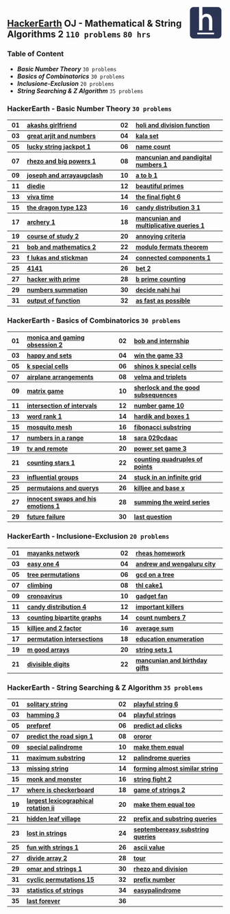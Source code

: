 <img align="right" width="80" src="/logos/hackerearth.jpg">

## [HackerEarth](https://hackerearth.com/) OJ - Mathematical & String Algorithms 2 `110 problems` `80 hrs`

### Table of Content

- ***Basic Number Theory***            `30 problems`
- ***Basics of Combinatorics***        `30 problems`
- ***Inclusione-Exclusion***           `20 problems`
- ***String Searching & Z Algorithm*** `35 problems`

### HackerEarth - Basic Number Theory `30 problems`

<table>
    <tbody>
        <tr>
<th align="center" width="50px">01</th><th align="left" width="550px"><a href="https://www.hackerearth.com/practice/math/number-theory/basic-number-theory-2/practice-problems/algorithm/akashs-girlfriend/">akashs girlfriend</a></th>
<th align="center" width="50px">02</th><th align="left" width="550px"><a href="https://www.hackerearth.com/practice/math/number-theory/basic-number-theory-2/practice-problems/algorithm/holi-and-division-function-1dfc3294/">holi and division function</a></th>
        </tr>
        <tr>
<th align="center" width="50px">03</th><th align="left" width="550px"><a href="https://www.hackerearth.com/practice/math/number-theory/basic-number-theory-1/practice-problems/algorithm/great-arjit-and-numbers/">great arjit and numbers</a></th>
<th align="center" width="50px">04</th><th align="left" width="550px"><a href="https://www.hackerearth.com/practice/math/number-theory/basic-number-theory-1/practice-problems/algorithm/kala-set/">kala set</a></th>
        </tr>
        <tr>
<th align="center" width="50px">05</th><th align="left" width="550px"><a href="https://www.hackerearth.com/practice/math/number-theory/basic-number-theory-1/practice-problems/algorithm/lucky-string-jackpot-1/">lucky string jackpot 1</a></th>
<th align="center" width="50px">06</th><th align="left" width="550px"><a href="https://www.hackerearth.com/practice/math/number-theory/basic-number-theory-1/practice-problems/algorithm/name-count/">name count</a></th>
        </tr>
        <tr>
<th align="center" width="50px">07</th><th align="left" width="550px"><a href="https://www.hackerearth.com/practice/math/number-theory/basic-number-theory-1/practice-problems/algorithm/rhezo-and-big-powers-1/">rhezo and big powers 1</a></th>
<th align="center" width="50px">08</th><th align="left" width="550px"><a href="https://www.hackerearth.com/practice/math/number-theory/basic-number-theory-1/practice-problems/algorithm/mancunian-and-pandigital-numbers-1/">mancunian and pandigital numbers 1</a></th>
        </tr>
        <tr>
<th align="center" width="50px">09</th><th align="left" width="550px"><a href="https://www.hackerearth.com/practice/math/number-theory/basic-number-theory-1/practice-problems/algorithm/joseph-and-arrayaugclash/">joseph and arrayaugclash</a></th>
<th align="center" width="50px">10</th><th align="left" width="550px"><a href="https://www.hackerearth.com/practice/math/number-theory/basic-number-theory-1/practice-problems/algorithm/a-to-b-1/">a to b 1</a></th>
        </tr>
        <tr>
<th align="center" width="50px">11</th><th align="left" width="550px"><a href="https://www.hackerearth.com/practice/math/number-theory/basic-number-theory-1/practice-problems/algorithm/diedie/">diedie</a></th>
<th align="center" width="50px">12</th><th align="left" width="550px"><a href="https://www.hackerearth.com/practice/math/number-theory/basic-number-theory-1/practice-problems/algorithm/beautiful-primes/">beautiful primes</a></th>
        </tr>
        <tr>
<th align="center" width="50px">13</th><th align="left" width="550px"><a href="https://www.hackerearth.com/practice/math/number-theory/basic-number-theory-1/practice-problems/algorithm/viva-time/">viva time</a></th>
<th align="center" width="50px">14</th><th align="left" width="550px"><a href="https://www.hackerearth.com/practice/math/number-theory/basic-number-theory-1/practice-problems/algorithm/the-final-fight-6/">the final fight 6</a></th>
        </tr>
        <tr>
<th align="center" width="50px">15</th><th align="left" width="550px"><a href="https://www.hackerearth.com/practice/math/number-theory/basic-number-theory-1/practice-problems/algorithm/the-dragon-type-123/">the dragon type 123</a></th>
<th align="center" width="50px">16</th><th align="left" width="550px"><a href="https://www.hackerearth.com/practice/math/number-theory/basic-number-theory-1/practice-problems/algorithm/candy-distribution-3-1/">candy distribution 3 1</a></th>
        </tr>
        <tr>
<th align="center" width="50px">17</th><th align="left" width="550px"><a href="https://www.hackerearth.com/practice/math/number-theory/basic-number-theory-1/practice-problems/algorithm/archery-1/">archery 1</a></th>
<th align="center" width="50px">18</th><th align="left" width="550px"><a href="https://www.hackerearth.com/practice/math/number-theory/basic-number-theory-1/practice-problems/algorithm/mancunian-and-multiplicative-queries-1/">mancunian and multiplicative queries 1</a></th>
        </tr>
        <tr>
<th align="center" width="50px">19</th><th align="left" width="550px"><a href="https://www.hackerearth.com/practice/math/number-theory/basic-number-theory-1/practice-problems/algorithm/course-of-study-2/">course of study 2</a></th>
<th align="center" width="50px">20</th><th align="left" width="550px"><a href="https://www.hackerearth.com/practice/math/number-theory/basic-number-theory-1/practice-problems/golf/annoying-criteria/">annoying criteria</a></th>
        </tr>
        <tr>
<th align="center" width="50px">21</th><th align="left" width="550px"><a href="https://www.hackerearth.com/practice/math/number-theory/basic-number-theory-1/practice-problems/algorithm/bob-and-mathematics-2/">bob and mathematics 2</a></th>
<th align="center" width="50px">22</th><th align="left" width="550px"><a href="https://www.hackerearth.com/practice/math/number-theory/basic-number-theory-1/practice-problems/algorithm/modulo-fermats-theorem-728658be/">modulo fermats theorem</a></th>
        </tr>
        <tr>
<th align="center" width="50px">23</th><th align="left" width="550px"><a href="https://www.hackerearth.com/practice/math/number-theory/basic-number-theory-1/practice-problems/algorithm/f-lukas-and-stickman/">f lukas and stickman</a></th>
<th align="center" width="50px">24</th><th align="left" width="550px"><a href="https://www.hackerearth.com/practice/math/number-theory/basic-number-theory-1/practice-problems/algorithm/connected-components-1/">connected components 1</a></th>
        </tr>
        <tr>
<th align="center" width="50px">25</th><th align="left" width="550px"><a href="https://www.hackerearth.com/practice/math/number-theory/basic-number-theory-2/practice-problems/algorithm/4141/">4141</a></th>
<th align="center" width="50px">26</th><th align="left" width="550px"><a href="https://www.hackerearth.com/practice/math/number-theory/basic-number-theory-2/practice-problems/algorithm/bet-2/">bet 2</a></th>
        </tr>
        <tr>
<th align="center" width="50px">27</th><th align="left" width="550px"><a href="https://www.hackerearth.com/practice/math/number-theory/basic-number-theory-2/practice-problems/algorithm/hacker-with-prime-bebe28ac/">hacker with prime</a></th>
<th align="center" width="50px">28</th><th align="left" width="550px"><a href="https://www.hackerearth.com/practice/math/number-theory/basic-number-theory-2/practice-problems/algorithm/b-prime-counting/">b prime counting</a></th>
        </tr>
        <tr>
<th align="center" width="50px">29</th><th align="left" width="550px"><a href="https://www.hackerearth.com/practice/math/number-theory/basic-number-theory-2/practice-problems/algorithm/numbers-summation/">numbers summation</a></th>
<th align="center" width="50px">30</th><th align="left" width="550px"><a href="https://www.hackerearth.com/practice/math/number-theory/basic-number-theory-2/practice-problems/algorithm/decide-nahi-hai/">decide nahi hai</a></th>
        </tr>
        <tr>
<th align="center" width="50px">31</th><th align="left" width="550px"><a href="https://www.hackerearth.com/practice/math/number-theory/basic-number-theory-2/practice-problems/algorithm/output-of-function-14aa5863/">output of function</a></th>
<th align="center" width="50px">32</th><th align="left" width="550px"><a href="https://www.hackerearth.com/practice/math/number-theory/basic-number-theory-2/practice-problems/algorithm/as-fast-as-possible-2c144111/">as fast as possible</a></th>
        </tr>
    </tbody>
</table>

### HackerEarth - Basics of Combinatorics `30 problems`

<table>
    <tbody>
        <tr>
<th align="center" width="50px">01</th><th align="left" width="550px"><a href="https://www.hackerearth.com/practice/math/combinatorics/basics-of-combinatorics/practice-problems/algorithm/monica-and-gaming-obsession-2/">monica and gaming obsession 2</a></th>
<th align="center" width="50px">02</th><th align="left" width="550px"><a href="https://www.hackerearth.com/practice/math/combinatorics/basics-of-combinatorics/practice-problems/algorithm/bob-and-internship/">bob and internship</a></th>
        </tr>
        <tr>
<th align="center" width="50px">03</th><th align="left" width="550px"><a href="https://www.hackerearth.com/practice/math/combinatorics/basics-of-combinatorics/practice-problems/algorithm/happy-and-sets/">happy and sets</a></th>
<th align="center" width="50px">04</th><th align="left" width="550px"><a href="https://www.hackerearth.com/practice/math/combinatorics/basics-of-combinatorics/practice-problems/algorithm/win-the-game-33/">win the game 33</a></th>
        </tr>
        <tr>
<th align="center" width="50px">05</th><th align="left" width="550px"><a href="https://www.hackerearth.com/practice/math/combinatorics/basics-of-combinatorics/practice-problems/algorithm/k-special-cells-93550252/">k special cells</a></th>
<th align="center" width="50px">06</th><th align="left" width="550px"><a href="https://www.hackerearth.com/practice/math/combinatorics/basics-of-combinatorics/practice-problems/algorithm/shinos-k-special-cells-c8538ebb/">shinos k special cells</a></th>
        </tr>
        <tr>
<th align="center" width="50px">07</th><th align="left" width="550px"><a href="https://www.hackerearth.com/practice/math/combinatorics/basics-of-combinatorics/practice-problems/algorithm/airplane-arrangements-4d8a1bca/">airplane arrangements</a></th>
<th align="center" width="50px">08</th><th align="left" width="550px"><a href="https://www.hackerearth.com/practice/math/combinatorics/basics-of-combinatorics/practice-problems/algorithm/velma-and-triplets/">velma and triplets</a></th>
        </tr>
        <tr>
<th align="center" width="50px">09</th><th align="left" width="550px"><a href="https://www.hackerearth.com/practice/math/combinatorics/basics-of-combinatorics/practice-problems/approximate/matrix-game-9febd80a/">matrix game</a></th>
<th align="center" width="50px">10</th><th align="left" width="550px"><a href="https://www.hackerearth.com/practice/math/combinatorics/basics-of-combinatorics/practice-problems/algorithm/sherlock-and-the-good-subsequences-0635a484/">sherlock and the good subsequences</a></th>
        </tr>
        <tr>
<th align="center" width="50px">11</th><th align="left" width="550px"><a href="https://www.hackerearth.com/practice/math/combinatorics/basics-of-combinatorics/practice-problems/algorithm/intersection-of-intervals-73b0d7a8/">intersection of intervals</a></th>
<th align="center" width="50px">12</th><th align="left" width="550px"><a href="https://www.hackerearth.com/practice/math/combinatorics/basics-of-combinatorics/practice-problems/algorithm/number-game-10/">number game 10</a></th>
        </tr>
        <tr>
<th align="center" width="50px">13</th><th align="left" width="550px"><a href="https://www.hackerearth.com/practice/math/combinatorics/basics-of-combinatorics/practice-problems/algorithm/word-rank-1/">word rank 1</a></th>
<th align="center" width="50px">14</th><th align="left" width="550px"><a href="https://www.hackerearth.com/practice/math/combinatorics/basics-of-combinatorics/practice-problems/algorithm/hardik-and-boxes-1/">hardik and boxes 1</a></th>
        </tr>
        <tr>
<th align="center" width="50px">15</th><th align="left" width="550px"><a href="https://www.hackerearth.com/practice/math/combinatorics/basics-of-combinatorics/practice-problems/algorithm/mosquito-mesh-db48986b/">mosquito mesh</a></th>
<th align="center" width="50px">16</th><th align="left" width="550px"><a href="https://www.hackerearth.com/practice/math/combinatorics/basics-of-combinatorics/practice-problems/algorithm/fibonacci-substring/">fibonacci substring</a></th>
        </tr>
        <tr>
<th align="center" width="50px">17</th><th align="left" width="550px"><a href="https://www.hackerearth.com/practice/math/combinatorics/basics-of-combinatorics/practice-problems/algorithm/numbers-in-a-range-be689998/">numbers in a range</a></th>
<th align="center" width="50px">18</th><th align="left" width="550px"><a href="https://www.hackerearth.com/practice/math/combinatorics/basics-of-combinatorics/practice-problems/algorithm/sara-029cdaac/">sara 029cdaac</a></th>
        </tr>
        <tr>
<th align="center" width="50px">19</th><th align="left" width="550px"><a href="https://www.hackerearth.com/practice/math/combinatorics/basics-of-combinatorics/practice-problems/algorithm/tv-and-remote-183262c5/">tv and remote</a></th>
<th align="center" width="50px">20</th><th align="left" width="550px"><a href="https://www.hackerearth.com/practice/math/combinatorics/basics-of-combinatorics/practice-problems/algorithm/power-set-game-3/">power set game 3</a></th>
        </tr>
        <tr>
<th align="center" width="50px">21</th><th align="left" width="550px"><a href="https://www.hackerearth.com/practice/math/combinatorics/basics-of-combinatorics/practice-problems/algorithm/counting-stars-1/">counting stars 1</a></th>
<th align="center" width="50px">22</th><th align="left" width="550px"><a href="https://www.hackerearth.com/practice/math/combinatorics/basics-of-combinatorics/practice-problems/algorithm/counting-quadruples-of-points-26250f44/">counting quadruples of points</a></th>
        </tr>
        <tr>
<th align="center" width="50px">23</th><th align="left" width="550px"><a href="https://www.hackerearth.com/practice/math/combinatorics/basics-of-combinatorics/practice-problems/algorithm/influential-groups-f5b40db9/">influential groups</a></th>
<th align="center" width="50px">24</th><th align="left" width="550px"><a href="https://www.hackerearth.com/practice/math/combinatorics/basics-of-combinatorics/practice-problems/algorithm/stuck-in-an-infinite-grid-49ff62d2/">stuck in an infinite grid</a></th>
        </tr>
        <tr>
<th align="center" width="50px">25</th><th align="left" width="550px"><a href="https://www.hackerearth.com/practice/math/combinatorics/basics-of-combinatorics/practice-problems/algorithm/permutaions-and-querys-52af7b15/">permutaions and querys</a></th>
<th align="center" width="50px">26</th><th align="left" width="550px"><a href="https://www.hackerearth.com/practice/math/combinatorics/basics-of-combinatorics/practice-problems/algorithm/killjee-and-base-x-b6698888/">killjee and base x</a></th>
        </tr>
        <tr>
<th align="center" width="50px">27</th><th align="left" width="550px"><a href="https://www.hackerearth.com/practice/math/combinatorics/basics-of-combinatorics/practice-problems/algorithm/innocent-swaps-and-his-emotions-1/">innocent swaps and his emotions 1</a></th>
<th align="center" width="50px">28</th><th align="left" width="550px"><a href="https://www.hackerearth.com/practice/math/combinatorics/basics-of-combinatorics/practice-problems/algorithm/summing-the-weird-series-12c1cec6/">summing the weird series</a></th>
        </tr>
        <tr>
<th align="center" width="50px">29</th><th align="left" width="550px"><a href="https://www.hackerearth.com/practice/math/combinatorics/basics-of-combinatorics/practice-problems/algorithm/future-failure-d516bdf2/">future failure</a></th>
<th align="center" width="50px">30</th><th align="left" width="550px"><a href="https://www.hackerearth.com/practice/math/combinatorics/basics-of-combinatorics/practice-problems/algorithm/last-question-3b04d266-f6d8f210/">last question</a></th>
        </tr>
    </tbody>
</table>

### HackerEarth - Inclusione-Exclusion `20 problems`

<table>
    <tbody>
        <tr>
<th align="center" width="50px">01</th><th align="left" width="550px"><a href="https://www.hackerearth.com/practice/math/combinatorics/inclusion-exclusion/practice-problems/algorithm/mayanks-network/">mayanks network</a></th>
<th align="center" width="50px">02</th><th align="left" width="550px"><a href="https://www.hackerearth.com/practice/math/combinatorics/inclusion-exclusion/practice-problems/algorithm/rheas-homework/">rheas homework</a></th>
        </tr>
        <tr>
<th align="center" width="50px">03</th><th align="left" width="550px"><a href="https://www.hackerearth.com/practice/math/combinatorics/inclusion-exclusion/practice-problems/algorithm/easy-one-4/">easy one 4</a></th>
<th align="center" width="50px">04</th><th align="left" width="550px"><a href="https://www.hackerearth.com/practice/math/combinatorics/inclusion-exclusion/practice-problems/algorithm/andrew-and-wengaluru-city/">andrew and wengaluru city</a></th>
        </tr>
        <tr>
<th align="center" width="50px">05</th><th align="left" width="550px"><a href="https://www.hackerearth.com/practice/math/combinatorics/inclusion-exclusion/practice-problems/algorithm/tree-permutations/">tree permutations</a></th>
<th align="center" width="50px">06</th><th align="left" width="550px"><a href="https://www.hackerearth.com/practice/math/combinatorics/inclusion-exclusion/practice-problems/algorithm/gcd-on-a-tree/">gcd on a tree</a></th>
        </tr>
        <tr>
<th align="center" width="50px">07</th><th align="left" width="550px"><a href="https://www.hackerearth.com/practice/math/combinatorics/inclusion-exclusion/practice-problems/algorithm/climbing-2e2d637a/">climbing</a></th>
<th align="center" width="50px">08</th><th align="left" width="550px"><a href="https://www.hackerearth.com/practice/math/combinatorics/inclusion-exclusion/practice-problems/algorithm/thl-cake1/">thl cake1</a></th>
        </tr>
        <tr>
<th align="center" width="50px">09</th><th align="left" width="550px"><a href="https://www.hackerearth.com/practice/math/combinatorics/inclusion-exclusion/practice-problems/algorithm/cronoavirus/">cronoavirus</a></th>
<th align="center" width="50px">10</th><th align="left" width="550px"><a href="https://www.hackerearth.com/practice/math/combinatorics/inclusion-exclusion/practice-problems/algorithm/gadget-fan/">gadget fan</a></th>
        </tr>
        <tr>
<th align="center" width="50px">11</th><th align="left" width="550px"><a href="https://www.hackerearth.com/practice/math/combinatorics/inclusion-exclusion/practice-problems/algorithm/candy-distribution-4/">candy distribution 4</a></th>
<th align="center" width="50px">12</th><th align="left" width="550px"><a href="https://www.hackerearth.com/practice/math/combinatorics/inclusion-exclusion/practice-problems/algorithm/important-killers-5990f168/">important killers</a></th>
        </tr>
        <tr>
<th align="center" width="50px">13</th><th align="left" width="550px"><a href="https://www.hackerearth.com/practice/math/combinatorics/inclusion-exclusion/practice-problems/algorithm/counting-bipartite-graphs-b7517e70/">counting bipartite graphs</a></th>
<th align="center" width="50px">14</th><th align="left" width="550px"><a href="https://www.hackerearth.com/practice/math/combinatorics/inclusion-exclusion/practice-problems/algorithm/count-numbers-7/">count numbers 7</a></th>
        </tr>
        <tr>
<th align="center" width="50px">15</th><th align="left" width="550px"><a href="https://www.hackerearth.com/practice/math/combinatorics/inclusion-exclusion/practice-problems/algorithm/killjee-and-2-factor-8f3ac3a5/">killjee and 2 factor</a></th>
<th align="center" width="50px">16</th><th align="left" width="550px"><a href="https://www.hackerearth.com/practice/math/combinatorics/inclusion-exclusion/practice-problems/algorithm/average-sum/">average sum</a></th>
        </tr>
        <tr>
<th align="center" width="50px">17</th><th align="left" width="550px"><a href="https://www.hackerearth.com/practice/math/combinatorics/inclusion-exclusion/practice-problems/algorithm/permutation-intersections/">permutation intersections</a></th>
<th align="center" width="50px">18</th><th align="left" width="550px"><a href="https://www.hackerearth.com/practice/math/combinatorics/inclusion-exclusion/practice-problems/algorithm/education-enumeration/">education enumeration</a></th>
        </tr>
        <tr>
<th align="center" width="50px">19</th><th align="left" width="550px"><a href="https://www.hackerearth.com/practice/math/combinatorics/inclusion-exclusion/practice-problems/algorithm/m-good-arrays/">m good arrays</a></th>
<th align="center" width="50px">20</th><th align="left" width="550px"><a href="https://www.hackerearth.com/practice/math/combinatorics/inclusion-exclusion/practice-problems/algorithm/string-sets-1-d9d9e893/">string sets 1</a></th>
        </tr>
        <tr>
<th align="center" width="50px">21</th><th align="left" width="550px"><a href="https://www.hackerearth.com/practice/math/combinatorics/inclusion-exclusion/practice-problems/algorithm/divisible-digits/">divisible digits</a></th>
<th align="center" width="50px">22</th><th align="left" width="550px"><a href="https://www.hackerearth.com/practice/math/combinatorics/inclusion-exclusion/practice-problems/algorithm/mancunian-and-birthday-gifts-d44faa15/">mancunian and birthday gifts</a></th>
        </tr>
    </tbody>
</table>

### HackerEarth - String Searching & Z Algorithm `35 problems`

<table>
    <tbody>
        <tr>
<th align="center" width="50px">01</th><th align="left" width="550px"><a href="https://www.hackerearth.com/practice/algorithms/string-algorithm/string-searching/practice-problems/algorithm/solitary-string/">solitary string</a></th>
<th align="center" width="50px">02</th><th align="left" width="550px"><a href="https://www.hackerearth.com/practice/algorithms/string-algorithm/string-searching/practice-problems/algorithm/playful-string-6/">playful string 6</a></th>
        </tr>
        <tr>
<th align="center" width="50px">03</th><th align="left" width="550px"><a href="https://www.hackerearth.com/practice/algorithms/string-algorithm/string-searching/practice-problems/algorithm/hamming-3/">hamming 3</a></th>
<th align="center" width="50px">04</th><th align="left" width="550px"><a href="https://www.hackerearth.com/practice/algorithms/string-algorithm/string-searching/practice-problems/algorithm/playful-strings/">playful strings</a></th>
        </tr>
        <tr>
<th align="center" width="50px">05</th><th align="left" width="550px"><a href="https://www.hackerearth.com/practice/algorithms/string-algorithm/string-searching/practice-problems/algorithm/prefpref/">prefpref</a></th>
<th align="center" width="50px">06</th><th align="left" width="550px"><a href="https://www.hackerearth.com/practice/algorithms/string-algorithm/string-searching/practice-problems/machine-learning/predict-ad-clicks/">predict ad clicks</a></th>
        </tr>
        <tr>
<th align="center" width="50px">07</th><th align="left" width="550px"><a href="https://www.hackerearth.com/practice/algorithms/string-algorithm/string-searching/practice-problems/machine-learning/predict-the-road-sign-1/">predict the road sign 1</a></th>
<th align="center" width="50px">08</th><th align="left" width="550px"><a href="https://www.hackerearth.com/practice/algorithms/string-algorithm/string-searching/practice-problems/algorithm/ororor-5ea10c51/">ororor</a></th>
        </tr>
        <tr>
<th align="center" width="50px">09</th><th align="left" width="550px"><a href="https://www.hackerearth.com/practice/algorithms/string-algorithm/string-searching/practice-problems/algorithm/special-palindrome-11f52457/">special palindrome</a></th>
<th align="center" width="50px">10</th><th align="left" width="550px"><a href="https://www.hackerearth.com/practice/algorithms/string-algorithm/string-searching/practice-problems/algorithm/make-them-equal-ac0bab4a/">make them equal</a></th>
        </tr>
        <tr>
<th align="center" width="50px">11</th><th align="left" width="550px"><a href="https://www.hackerearth.com/practice/algorithms/string-algorithm/string-searching/practice-problems/algorithm/maximum-substring-9b97fc5f/">maximum substring</a></th>
<th align="center" width="50px">12</th><th align="left" width="550px"><a href="https://www.hackerearth.com/practice/algorithms/string-algorithm/string-searching/practice-problems/algorithm/palindrome-queries-eefd5c23/">palindrome queries</a></th>
        </tr>
        <tr>
<th align="center" width="50px">13</th><th align="left" width="550px"><a href="https://www.hackerearth.com/practice/algorithms/string-algorithm/string-searching/practice-problems/algorithm/missing-string-c28c0934/">missing string</a></th>
<th align="center" width="50px">14</th><th align="left" width="550px"><a href="https://www.hackerearth.com/practice/algorithms/string-algorithm/string-searching/practice-problems/algorithm/forming-almost-similar-string-d551fc3d/">forming almost similar string</a></th>
        </tr>
        <tr>
<th align="center" width="50px">15</th><th align="left" width="550px"><a href="https://www.hackerearth.com/practice/algorithms/string-algorithm/string-searching/practice-problems/algorithm/monk-and-monster-1acbb78c/">monk and monster</a></th>
<th align="center" width="50px">16</th><th align="left" width="550px"><a href="https://www.hackerearth.com/practice/algorithms/string-algorithm/string-searching/practice-problems/algorithm/string-fight-2/">string fight 2</a></th>
        </tr>
        <tr>
<th align="center" width="50px">17</th><th align="left" width="550px"><a href="https://www.hackerearth.com/practice/algorithms/string-algorithm/string-searching/practice-problems/algorithm/where-is-checkerboard/">where is checkerboard</a></th>
<th align="center" width="50px">18</th><th align="left" width="550px"><a href="https://www.hackerearth.com/practice/algorithms/string-algorithm/string-searching/practice-problems/algorithm/game-of-strings-2/">game of strings 2</a></th>
        </tr>
        <tr>
<th align="center" width="50px">19</th><th align="left" width="550px"><a href="https://www.hackerearth.com/practice/algorithms/string-algorithm/string-searching/practice-problems/algorithm/largest-lexicographical-rotation-ii/">largest lexicographical rotation ii</a></th>
<th align="center" width="50px">20</th><th align="left" width="550px"><a href="https://www.hackerearth.com/practice/algorithms/string-algorithm/string-searching/practice-problems/algorithm/make-them-equal-too-89585e71/">make them equal too</a></th>
        </tr>
        <tr>
<th align="center" width="50px">21</th><th align="left" width="550px"><a href="https://www.hackerearth.com/practice/algorithms/string-algorithm/string-searching/practice-problems/algorithm/hidden-leaf-village-790b2618/">hidden leaf village</a></th>
<th align="center" width="50px">22</th><th align="left" width="550px"><a href="https://www.hackerearth.com/practice/algorithms/string-algorithm/string-searching/practice-problems/algorithm/prefix-and-substring-queries-87616b64/">prefix and substring queries</a></th>
        </tr>
        <tr>
<th align="center" width="50px">23</th><th align="left" width="550px"><a href="https://www.hackerearth.com/practice/algorithms/string-algorithm/string-searching/practice-problems/algorithm/lost-in-strings-11fa4a5d/">lost in strings</a></th>
<th align="center" width="50px">24</th><th align="left" width="550px"><a href="https://www.hackerearth.com/practice/algorithms/string-algorithm/string-searching/practice-problems/algorithm/septembereasy-substring-queries-f75c15fc/">septembereasy substring queries</a></th>
        </tr>
        <tr>
<th align="center" width="50px">25</th><th align="left" width="550px"><a href="https://www.hackerearth.com/practice/algorithms/string-algorithm/string-searching/practice-problems/algorithm/fun-with-strings-1/">fun with strings 1</a></th>
<th align="center" width="50px">26</th><th align="left" width="550px"><a href="https://www.hackerearth.com/practice/algorithms/string-algorithm/z-algorithm/practice-problems/algorithm/ascii-value/">ascii value</a></th>
        </tr>
        <tr>
<th align="center" width="50px">27</th><th align="left" width="550px"><a href="https://www.hackerearth.com/practice/algorithms/string-algorithm/z-algorithm/practice-problems/algorithm/divide-array-2/">divide array 2</a></th>
<th align="center" width="50px">28</th><th align="left" width="550px"><a href="https://www.hackerearth.com/practice/algorithms/string-algorithm/z-algorithm/practice-problems/algorithm/tour/">tour</a></th>
        </tr>
        <tr>
<th align="center" width="50px">29</th><th align="left" width="550px"><a href="https://www.hackerearth.com/practice/algorithms/string-algorithm/z-algorithm/practice-problems/algorithm/omar-and-strings-1/">omar and strings 1</a></th>
<th align="center" width="50px">30</th><th align="left" width="550px"><a href="https://www.hackerearth.com/practice/algorithms/string-algorithm/z-algorithm/practice-problems/algorithm/rhezo-and-division/">rhezo and division</a></th>
        </tr>
        <tr>
<th align="center" width="50px">31</th><th align="left" width="550px"><a href="https://www.hackerearth.com/practice/algorithms/string-algorithm/z-algorithm/practice-problems/algorithm/cyclic-permutations-15/">cyclic permutations 15</a></th>
<th align="center" width="50px">32</th><th align="left" width="550px"><a href="https://www.hackerearth.com/practice/algorithms/string-algorithm/z-algorithm/practice-problems/algorithm/prefix-number-f5c76976/">prefix number</a></th>
        </tr>
        <tr>
<th align="center" width="50px">33</th><th align="left" width="550px"><a href="https://www.hackerearth.com/practice/algorithms/string-algorithm/z-algorithm/practice-problems/algorithm/statistics-of-strings-3bec3843/">statistics of strings</a></th>
<th align="center" width="50px">34</th><th align="left" width="550px"><a href="https://www.hackerearth.com/practice/algorithms/string-algorithm/manachars-algorithm/practice-problems/algorithm/easypalindrome-8671e4e3/">easypalindrome</a></th>
        </tr>
        <tr>
<th align="center" width="50px">35</th><th align="left" width="550px"><a href="https://www.hackerearth.com/practice/algorithms/string-algorithm/manachars-algorithm/practice-problems/algorithm/last-forever/">last forever</a></th>
<th align="center" width="50px">36</th><th align="left" width="550px"><a href=""></a></th>
        </tr>
    </tbody>
</table>
